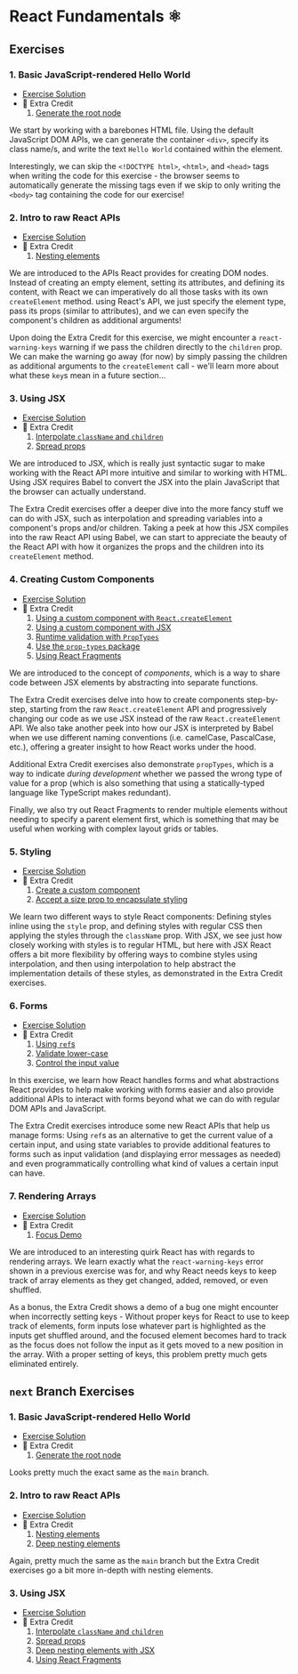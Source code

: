 # React Fundamentals ⚛

## Exercises

### 1. Basic JavaScript-rendered Hello World

- [Exercise Solution](exercises/01.html)
- 💯 Extra Credit
  1. [Generate the root node](exercises/01.extra-1.html)

We start by working with a barebones HTML file. Using the default JavaScript DOM APIs, we can generate the container `<div>`, specify its class name/s, and write the text `Hello World` contained within the element.

Interestingly, we can skip the `<!DOCTYPE html>`, `<html>`, and `<head>` tags when writing the code for this exercise - the browser seems to automatically generate the missing tags even if we skip to only writing the `<body>` tag containing the code for our exercise!

### 2. Intro to raw React APIs

- [Exercise Solution](exercises/02.html)
- 💯 Extra Credit
  1. [Nesting elements](exercises/02.extra-1.html)

We are introduced to the APIs React provides for creating DOM nodes. Instead of creating an empty element, setting its attributes, and defining its content, with React we can imperatively do all those tasks with its own `createElement` method. using React's API, we just specify the element type, pass its props (similar to attributes), and we can even specify the component's children as additional arguments!

Upon doing the Extra Credit for this exercise, we might encounter a `react-warning-keys` warning if we pass the children directly to the `children` prop. We can make the warning go away (for now) by simply passing the children as additional arguments to the `createElement` call - we'll learn more about what these `key`s mean in a future section...

### 3. Using JSX

- [Exercise Solution](exercises/03.html)
- 💯 Extra Credit
  1. [Interpolate `className` and `children`](exercises/03.extra-1.html)
  2. [Spread props](exercises/03.extra-2.html)

We are introduced to JSX, which is really just syntactic sugar to make working with the React API more intuitive and similar to working with HTML. Using JSX requires Babel to convert the JSX into the plain JavaScript that the browser can actually understand.

The Extra Credit exercises offer a deeper dive into the more fancy stuff we can do with JSX, such as interpolation and spreading variables into a component's props and/or children. Taking a peek at how this JSX compiles into the raw React API using Babel, we can start to appreciate the beauty of the React API with how it organizes the props and the children into its `createElement` method.

### 4. Creating Custom Components

- [Exercise Solution](exercises/04.html)
- 💯 Extra Credit
  1. [Using a custom component with `React.createElement`](exercises/04.extra-1.html)
  2. [Using a custom component with JSX](exercises/04.extra-2.html)
  3. [Runtime validation with `PropTypes`](exercises/04.extra-3.html)
  4. [Use the `prop-types` package](exercises/04.extra-4.html)
  5. [Using React Fragments](exercises/04.extra-5.html)

We are introduced to the concept of _components_, which is a way to share code between JSX elements by abstracting into separate functions.

The Extra Credit exercises delve into how to create components step-by-step, starting from the raw `React.createElement` API and progressively changing our code as we use JSX instead of the raw `React.createElement` API. We also take another peek into how our JSX is interpreted by Babel when we use different naming conventions (i.e. camelCase, PascalCase, etc.), offering a greater insight to how React works under the hood.

Additional Extra Credit exercises also demonstrate `propTypes`, which is a way to indicate _during development_ whether we passed the wrong type of value for a prop (which is also something that using a statically-typed language like TypeScript makes redundant).

Finally, we also try out React Fragments to render multiple elements without needing to specify a parent element first, which is something that may be useful when working with complex layout grids or tables.

### 5. Styling

- [Exercise Solution](exercises/05.js)
- 💯 Extra Credit
  1. [Create a custom component](exercises/05.extra-1.js)
  2. [Accept a size prop to encapsulate styling](exercises/05.extra-2.js)

We learn two different ways to style React components: Defining styles inline using the `style` prop, and defining styles with regular CSS then applying the styles through the `className` prop. With JSX, we see just how closely working with styles is to regular HTML, but here with JSX React offers a bit more flexibility by offering ways to combine styles using interpolation, and then using interpolation to help abstract the implementation details of these styles, as demonstrated in the Extra Credit exercises.

### 6. Forms

- [Exercise Solution](exercises/06.js)
- 💯 Extra Credit
  1. [Using `ref`s](exercises/06.extra-1.js)
  2. [Validate lower-case](exercises/06.extra-2.js)
  3. [Control the input value](exercises/06.extra-3.js)

In this exercise, we learn how React handles forms and what abstractions React provides to help make working with forms easier and also provide additional APIs to interact with forms beyond what we can do with regular DOM APIs and JavaScript.

The Extra Credit exercises introduce some new React APIs that help us manage forms: Using `ref`s as an alternative to get the current value of a certain input, and using state variables to provide additional features to forms such as input validation (and displaying error messages as needed) and even programmatically controlling what kind of values a certain input can have.

### 7. Rendering Arrays

- [Exercise Solution](exercises/07.js)
- 💯 Extra Credit
  1. [Focus Demo](https://react-fundamentals.netlify.app/isolated/final/07.extra-1.js)

We are introduced to an interesting quirk React has with regards to rendering arrays. We learn exactly what the `react-warning-keys` error shown in a previous exercise was for, and why React needs keys to keep track of array elements as they get changed, added, removed, or even shuffled.

As a bonus, the Extra Credit shows a demo of a bug one might encounter when incorrectly setting keys - Without proper keys for React to use to keep track of elements, form inputs lose whatever part is highlighted as the inputs get shuffled around, and the focused element becomes hard to track as the focus does not follow the input as it gets moved to a new position in the array. With a proper setting of keys, this problem pretty much gets eliminated entirely.

## `next` Branch Exercises

### 1. Basic JavaScript-rendered Hello World

- [Exercise Solution](next/01.html)
- 💯 Extra Credit
  1. [Generate the root node](next/01.extra-1.html)

Looks pretty much the exact same as the `main` branch.

### 2. Intro to raw React APIs

- [Exercise Solution](next/02.html)
- 💯 Extra Credit
  1. [Nesting elements](next/02.extra-1.html)
  2. [Deep nesting elements](next/02.extra-2.html)

Again, pretty much the same as the `main` branch but the Extra Credit exercises go a bit more in-depth with nesting elements.

### 3. Using JSX

- [Exercise Solution](next/03.html)
- 💯 Extra Credit
  1. [Interpolate `className` and `children`](next/03.extra-1.html)
  2. [Spread props](next/03.extra-2.html)
  3. [Deep nesting elements with JSX](next/03.extra-3.html)
  4. [Using React Fragments](next/03.extra-4.html)
